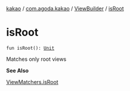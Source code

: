 [kakao](../../index.md) / [com.agoda.kakao](../index.md) / [ViewBuilder](index.md) / [isRoot](.)

# isRoot

`fun isRoot(): `[`Unit`](https://kotlinlang.org/api/latest/jvm/stdlib/kotlin/-unit/index.html)

Matches only root views

**See Also**

[ViewMatchers.isRoot](#)

